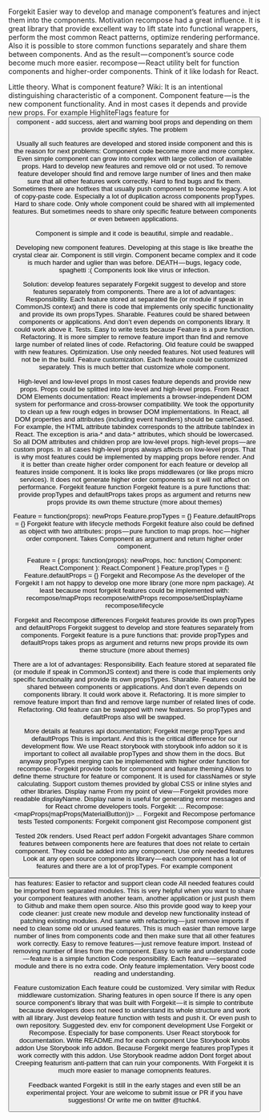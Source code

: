 Forgekit
Easier way to develop and manage component’s features and inject them into the components.
Motivation
recompose had a great influence. It is great library that provide excellent way to lift state into functional wrappers, perform the most common React patterns, optimize rendering performance. Also it is possible to store common functions separately and share them between components.  And as the result — component’s source code become much more easier.
recompose — React utility belt for function components and higher-order components. Think of it like lodash for React.

Little theory. What is component feature?
Wiki: It is an intentional distinguishing characteristic of a component.
Component feature — is the new component functionality. And in most cases it depends and provide new props. For example HighliteFlags feature for <Button/> component - add success, alert and warning bool props and depending on them provide specific styles.
The problem

Usually all such features are developed and stored inside component and this is the reason for next problems:
Component code become more and more complex. Even simple component can grow into complex with large collection of available props.
Hard to develop new features and remove old or not used. To remove feature developer should find and remove large number of lines and then make sure that all other features work correctly.
Hard to find bugs and fix them. Sometimes there are hotfixes that usually push component to become legacy.
A lot of copy-paste code. Especially a lot of duplication across components propTypes.
Hard to share code. Only whole component could be shared with all implemented features. But sometimes needs to share only specific feature between components or even between applications.

Component is simple and it code is beautiful, simple and readable..

Developing new component features. Developing at this stage is like breathe the crystal clear air. Component is still virgin.
Component became complex and it code is much harder and uglier than was before.
DEATH — bugs, legacy code, spaghetti :( Components look like virus or infection.

Solution: develop features separately
Forgekit suggest to develop and store features separately from components. There are a lot of advantages:
Responsibility. Each feature stored at separated file (or module if speak in CommonJS context) and there is code that implements only specific functionality and provide its own propsTypes.
Sharable. Features could be shared between components or applications. And don’t even depends on components library. It could work above it.
Tests. Easy to write tests because Feature is a pure function.
Refactoring. It is more simpler to remove feature import than find and remove large number of related lines of code.
Refactoring. Old feature could be swapped with new features.
Optimization. Use only needed features. Not used features will not be in the build.
Feature customization. Each feature could be customized separately. This is much better that customize whole component.

High-level and low-level props
In most cases feature depends and provide new props. Props could be splitted into low-level and high-level props.
From React DOM Elements documentation:
React implements a browser-independent DOM system for performance and cross-browser compatibility. We took the opportunity to clean up a few rough edges in browser DOM implementations. In React, all DOM properties and attributes (including event handlers) should be camelCased. For example, the HTML attribute tabindex corresponds to the attribute tabIndex in React. The exception is aria-* and data-* attributes, which should be lowercased.
So all DOM attributes and children prop are low-level props. high-level props — are custom props.
In all cases high-level props always affects on low-level props. That is why most features could be implemented by mapping props before render. And it is better than create higher order component for each feature or develop all features inside component.
It is looks like props middlewares (or like props micro services). It does not generate higher order components so it will not affect on performance.
Forgekit feature function
Forgekit feature is a pure functions that:
provide propTypes and defaultProps
takes props as argument and returns new props
provide its own theme structure (more about themes)

Feature = function(props): newProps
Feature.propTypes = {}
Feature.defaultProps = {}
Forgekit feature with lifecycle methods
Forgekit feature also could be defined as object with two attributes:
props — pure function to map props.
hoc — higher order component. Takes Component as argument and return higher order component.

Feature = {
  props: function(props): newProps,
  hoc: function(
          Component: React.Component
       ): React.Component
}
Feature.propTypes = {}
Feature.defaultProps = {}
Forgekit and Recompose
As the developer of the Forgekit I am not happy to develop one more library (one more npm package). At least because most forgekit features could be implemented with:
recompose/mapProps
recompose/withProps
recompose/setDisplayName
recompose/lifecycle

Forgekit and Recompose differences
Forgekit features provide its own propTypes and defaultProps
Forgekit suggest to develop and store features separately from components. Forgekit feature is a pure functions that:
provide propTypes and defaultProps
takes props as argument and returns new props
provide its own theme structure (more about themes)

There are a lot of advantages:
Responsibility. Each feature stored at separated file (or module if speak in CommonJS context) and there is code that implements only specific functionality and provide its own propsTypes.
Sharable. Features could be shared between components or applications. And don’t even depends on components library. It could work above it.
Refactoring. It is more simpler to remove feature import than find and remove large number of related lines of code.
Refactoring. Old feature can be swapped with new features. So propTypes and defaultProps also will be swapped.

More details at features api documentation;
Forgekit merge propTypes and defaultProps
This is important. And this is the critical difference for our development flow. We use React storybook with storybook info addon so it is important to collect all available propTypes and show them in the docs.
But anyway propTypes merging can be implemented with higher order function for recompose.
Forgekit provide tools for component and feature theming
Allows to define theme structure for feature or component. It is used for classNames or style calculating. Support custom themes provided by global CSS or inline styles and other libraries.
Display name
From my point of view — Forgekit provides more readable displayName. Display name is useful for generating error messages and for React chrome developers tools.
Forgekit:
<MaterialButton> ...
Recompose:
<mapProps(mapProps(MaterialButton))> ...
Forgekit and Recompose perfomance tests
Tested components:
Forgekit component gist
Recompose component gist

Tested 20k renders. Used React perf addon
Forgekit advantages
Share common features between components
here are features that does not relate to certain component. They could be added into any component.
Use only needed features
Look at any open source components library — each component has a lot of features and there are a lot of propTypes. For example component <Button/> has features:
Easier to refactor and support clean code
All needed features could be imported from separated modules. This is very helpful when you want to share your component features with another team, another application or just push them to Github and make them open source. Also this provide good way to keep your code cleaner: just create new module and develop new functionality instead of patching existing modules. And same with refactoring — just remove imports if need to clean some old or unused features. This is much easier than remove large number of lines from components code and then make sure that all other features work correctly.
Easy to remove features — just remove feature import. Instead of removing number of lines from the component.
Easy to write and understand code — feature is a simple function
Code responsibility. Each feature — separated module and there is no extra code. Only feature implementation. Very boost code reading and understanding.

Feature customization
Each feature could be customized. Very similar with Redux middleware customization.
Sharing features in open source
If there is any open source component’s library that was built with Forgekit — it is simple to contribute because developers does not need to understand its whole structure and work with all library. Just develop feature function with tests and push it. Or even push to own repository.
Suggested dev. env for component development
Use Forgekit or Recompose. Especially for base components.
User React storybook for documentation.
Write README.md for each component
Use Storybook knobs addon
Use Storybook info addon. Because Forgekit merge features propTypes it work correctly with this addon.
Use Storybook readme addon
Dont forget about Creeping featurism anti-pattern that can ruin your components. With Forgekit it is much more easier to manage comopnents features.

Feedback wanted
Forgekit is still in the early stages and even still be an experimental project. Your are welcome to submit issue or PR if you have suggestions! Or write me on twitter @tuchk4.

